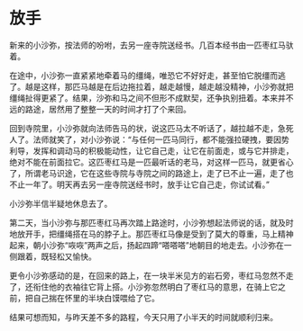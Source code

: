 # 放手

新来的小沙弥，按法师的吩咐，去另一座寺院送经书。几百本经书由一匹枣红马驮着。 

在途中，小沙弥一直紧紧地牵着马的缰绳，唯恐它不好好走，甚至怕它脱缰而逃了。越是这样，那匹马越是在后边拖拉着，越走越慢，越走越没精神，小沙弥就把缰绳扯得更紧了。结果，沙弥和马之间不但形不成默契，还争执别扭着。本来并不远的路途，居然用了整整一天的时间才打了个来回。 

回到寺院里，小沙弥就向法师告马的状，说这匹马太不听话了，越拉越不走，急死人了。法师就笑了，对小沙弥说：“与任何一匹马同行，都不能强拉硬拽，要因势利导，发挥和调动马的积极能动性，让它自己走，让它在前面走，或与它并排走，绝对不能在前面拉它。这匹枣红马是一匹最听话的老马，对这样一匹马，就更省心了，所谓老马识途，它在这些寺院与寺院之间的路途上，走了已不止一遍，走了也不止一年了。明天再去另一座寺院送经书时，放手让它自己走，你试试看。” 

小沙弥半信半疑地休息去了。 

第二天，当小沙弥与那匹枣红马再次踏上路途时，小沙弥想起法师说的话，就及时地放开手，把缰绳搭在马的脖子上。那匹枣红马像是受到了莫大的尊重，马上精神起来，朝小沙弥“咴咴”两声之后，扬起四蹄“嗒嗒嗒”地朝目的地走去。小沙弥在一侧跟着，既轻松又愉快。 

更令小沙弥感动的是，在回来的路上，在一块半米见方的岩石旁，枣红马忽然不走了，还衔住他的衣袖往它背上搭。小沙弥忽然明白了枣红马的意思，在骑上它之前，把自己揣在怀里的半块白馍喂给了它。 

结果可想而知，与昨天差不多的路程，今天只用了小半天的时间就顺利归来。